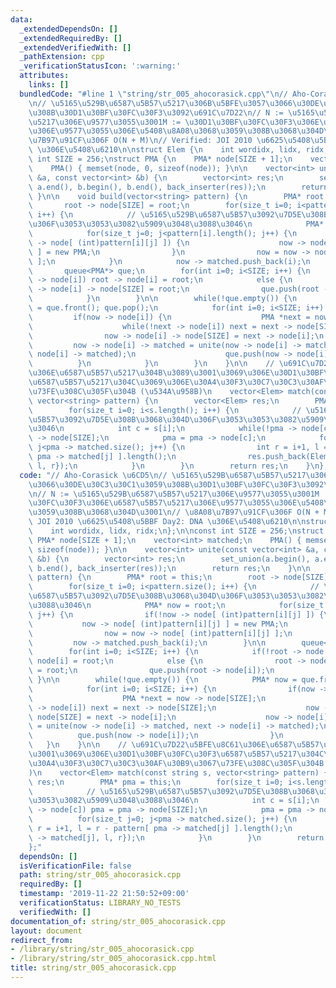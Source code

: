 ```yaml
---
data:
  _extendedDependsOn: []
  _extendedRequiredBy: []
  _extendedVerifiedWith: []
  _pathExtension: cpp
  _verificationStatusIcon: ':warning:'
  attributes:
    links: []
  bundledCode: "#line 1 \"string/str_005_ahocorasick.cpp\"\n// Aho-Corasick \u6CD5\
    \n// \u5165\u529B\u6587\u5B57\u5217\u306B\u5BFE\u3057\u3066\u30DE\u30C3\u30C1\u3059\
    \u308B\u30D1\u30BF\u30FC\u30F3\u3092\u691C\u7D22\n// N := \u5165\u529B\u6587\u5B57\
    \u5217\u306E\u9577\u3055\u3001M := \u30D1\u30BF\u30FC\u30F3\u306E\u6587\u5B57\u5217\
    \u306E\u9577\u3055\u306E\u5408\u8A08\u3068\u3059\u308B\u3068\u304D\u3001\n// \u8A08\
    \u7B97\u91CF\u306F O(N + M)\n// Verified: JOI 2010 \u6625\u5408\u5BBF Day2: DNA\
    \ \u306E\u5408\u6210\n\nstruct Elem {\n    int wordidx, lidx, ridx;\n};\n\nconst\
    \ int SIZE = 256;\nstruct PMA {\n    PMA* node[SIZE + 1];\n    vector<int> matched;\n\
    \    PMA() { memset(node, 0, sizeof(node)); }\n\n    vector<int> unite(const vector<int>\
    \ &a, const vector<int> &b) {\n        vector<int> res;\n        set_union(a.begin(),\
    \ a.end(), b.begin(), b.end(), back_inserter(res));\n        return res;\n   \
    \ }\n\n    void build(vector<string> pattern) {\n        PMA* root = this;\n \
    \       root -> node[SIZE] = root;\n        for(size_t i=0; i<pattern.size();\
    \ i++) {\n            // \u5165\u529B\u6587\u5B57\u3092\u7D5E\u308B\u3068\u304D\
    \u306F\u3053\u3053\u3082\u5909\u3048\u3088\u3046\n            PMA* now = root;\n\
    \            for(size_t j=0; j<pattern[i].length(); j++) {\n                if(!now\
    \ -> node[ (int)pattern[i][j] ]) {\n                    now -> node[ (int)pattern[i][j]\
    \ ] = new PMA;\n                }\n                now = now -> node[ (int)pattern[i][j]\
    \ ];\n            }\n            now -> matched.push_back(i);\n        }\n\n \
    \       queue<PMA*> que;\n        for(int i=0; i<SIZE; i++) {\n            if(!root\
    \ -> node[i]) root -> node[i] = root;\n            else {\n                root\
    \ -> node[i] -> node[SIZE] = root;\n                que.push(root -> node[i]);\n\
    \            }\n        }\n\n        while(!que.empty()) {\n            PMA* now\
    \ = que.front(); que.pop();\n            for(int i=0; i<SIZE; i++) {\n       \
    \         if(now -> node[i]) {\n                    PMA *next = now -> node[SIZE];\n\
    \                    while(!next -> node[i]) next = next -> node[SIZE];\n    \
    \                now -> node[i] -> node[SIZE] = next -> node[i];\n           \
    \         now -> node[i] -> matched = unite(now -> node[i] -> matched, next ->\
    \ node[i] -> matched);\n                    que.push(now -> node[i]);\n      \
    \          }\n            }\n        }\n    }\n\n    // \u691C\u7D22\u5BFE\u8C61\
    \u306E\u6587\u5B57\u5217\u304B\u3089\u3001\u3069\u306E\u30D1\u30BF\u30FC\u30F3\
    \u6587\u5B57\u5217\u304C\u3069\u306E\u30A4\u30F3\u30C7\u30C3\u30AF\u30B9\u3067\
    \u73FE\u308C\u305F\u304B (\u534A\u958B)\n    vector<Elem> match(const string s,\
    \ vector<string> pattern) {\n        vector<Elem> res;\n        PMA* pma = this;\n\
    \        for(size_t i=0; i<s.length(); i++) {\n            // \u5165\u529B\u6587\
    \u5B57\u3092\u7D5E\u308B\u3068\u304D\u306F\u3053\u3053\u3082\u5909\u3048\u3088\
    \u3046\n            int c = s[i];\n            while(!pma -> node[c]) pma = pma\
    \ -> node[SIZE];\n            pma = pma -> node[c];\n            for(size_t j=0;\
    \ j<pma -> matched.size(); j++) {\n                int r = i+1, l = r - pattern[\
    \ pma -> matched[j] ].length();\n                res.push_back(Elem{pma -> matched[j],\
    \ l, r});\n            }\n        }\n        return res;\n    }\n};\n"
  code: "// Aho-Corasick \u6CD5\n// \u5165\u529B\u6587\u5B57\u5217\u306B\u5BFE\u3057\
    \u3066\u30DE\u30C3\u30C1\u3059\u308B\u30D1\u30BF\u30FC\u30F3\u3092\u691C\u7D22\
    \n// N := \u5165\u529B\u6587\u5B57\u5217\u306E\u9577\u3055\u3001M := \u30D1\u30BF\
    \u30FC\u30F3\u306E\u6587\u5B57\u5217\u306E\u9577\u3055\u306E\u5408\u8A08\u3068\
    \u3059\u308B\u3068\u304D\u3001\n// \u8A08\u7B97\u91CF\u306F O(N + M)\n// Verified:\
    \ JOI 2010 \u6625\u5408\u5BBF Day2: DNA \u306E\u5408\u6210\n\nstruct Elem {\n\
    \    int wordidx, lidx, ridx;\n};\n\nconst int SIZE = 256;\nstruct PMA {\n   \
    \ PMA* node[SIZE + 1];\n    vector<int> matched;\n    PMA() { memset(node, 0,\
    \ sizeof(node)); }\n\n    vector<int> unite(const vector<int> &a, const vector<int>\
    \ &b) {\n        vector<int> res;\n        set_union(a.begin(), a.end(), b.begin(),\
    \ b.end(), back_inserter(res));\n        return res;\n    }\n\n    void build(vector<string>\
    \ pattern) {\n        PMA* root = this;\n        root -> node[SIZE] = root;\n\
    \        for(size_t i=0; i<pattern.size(); i++) {\n            // \u5165\u529B\
    \u6587\u5B57\u3092\u7D5E\u308B\u3068\u304D\u306F\u3053\u3053\u3082\u5909\u3048\
    \u3088\u3046\n            PMA* now = root;\n            for(size_t j=0; j<pattern[i].length();\
    \ j++) {\n                if(!now -> node[ (int)pattern[i][j] ]) {\n         \
    \           now -> node[ (int)pattern[i][j] ] = new PMA;\n                }\n\
    \                now = now -> node[ (int)pattern[i][j] ];\n            }\n   \
    \         now -> matched.push_back(i);\n        }\n\n        queue<PMA*> que;\n\
    \        for(int i=0; i<SIZE; i++) {\n            if(!root -> node[i]) root ->\
    \ node[i] = root;\n            else {\n                root -> node[i] -> node[SIZE]\
    \ = root;\n                que.push(root -> node[i]);\n            }\n       \
    \ }\n\n        while(!que.empty()) {\n            PMA* now = que.front(); que.pop();\n\
    \            for(int i=0; i<SIZE; i++) {\n                if(now -> node[i]) {\n\
    \                    PMA *next = now -> node[SIZE];\n                    while(!next\
    \ -> node[i]) next = next -> node[SIZE];\n                    now -> node[i] ->\
    \ node[SIZE] = next -> node[i];\n                    now -> node[i] -> matched\
    \ = unite(now -> node[i] -> matched, next -> node[i] -> matched);\n          \
    \          que.push(now -> node[i]);\n                }\n            }\n     \
    \   }\n    }\n\n    // \u691C\u7D22\u5BFE\u8C61\u306E\u6587\u5B57\u5217\u304B\u3089\
    \u3001\u3069\u306E\u30D1\u30BF\u30FC\u30F3\u6587\u5B57\u5217\u304C\u3069\u306E\
    \u30A4\u30F3\u30C7\u30C3\u30AF\u30B9\u3067\u73FE\u308C\u305F\u304B (\u534A\u958B\
    )\n    vector<Elem> match(const string s, vector<string> pattern) {\n        vector<Elem>\
    \ res;\n        PMA* pma = this;\n        for(size_t i=0; i<s.length(); i++) {\n\
    \            // \u5165\u529B\u6587\u5B57\u3092\u7D5E\u308B\u3068\u304D\u306F\u3053\
    \u3053\u3082\u5909\u3048\u3088\u3046\n            int c = s[i];\n            while(!pma\
    \ -> node[c]) pma = pma -> node[SIZE];\n            pma = pma -> node[c];\n  \
    \          for(size_t j=0; j<pma -> matched.size(); j++) {\n                int\
    \ r = i+1, l = r - pattern[ pma -> matched[j] ].length();\n                res.push_back(Elem{pma\
    \ -> matched[j], l, r});\n            }\n        }\n        return res;\n    }\n\
    };"
  dependsOn: []
  isVerificationFile: false
  path: string/str_005_ahocorasick.cpp
  requiredBy: []
  timestamp: '2019-11-22 21:50:52+09:00'
  verificationStatus: LIBRARY_NO_TESTS
  verifiedWith: []
documentation_of: string/str_005_ahocorasick.cpp
layout: document
redirect_from:
- /library/string/str_005_ahocorasick.cpp
- /library/string/str_005_ahocorasick.cpp.html
title: string/str_005_ahocorasick.cpp
---
```

